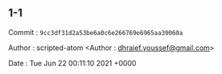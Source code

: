 ## 1-1 

 Commit : `9cc3df31d2a53be6a0c6e266769e6965aa39060a`

 Author : scripted-atom <Author : dhraief.youssef@gmail.com> 

 Date 	: Tue Jun 22 00:11:10 2021 +0000 

